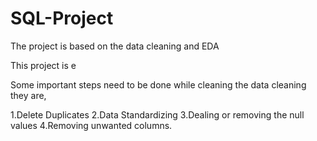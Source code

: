 # SQL-Project
The project is based on the data cleaning and EDA

This project is e

Some important steps need to be done while cleaning the data cleaning they are,

1.Delete Duplicates
2.Data Standardizing
3.Dealing or removing the null values
4.Removing unwanted columns.
 
 
 
 
 
 
 
 
 
 
 
 
 
 
